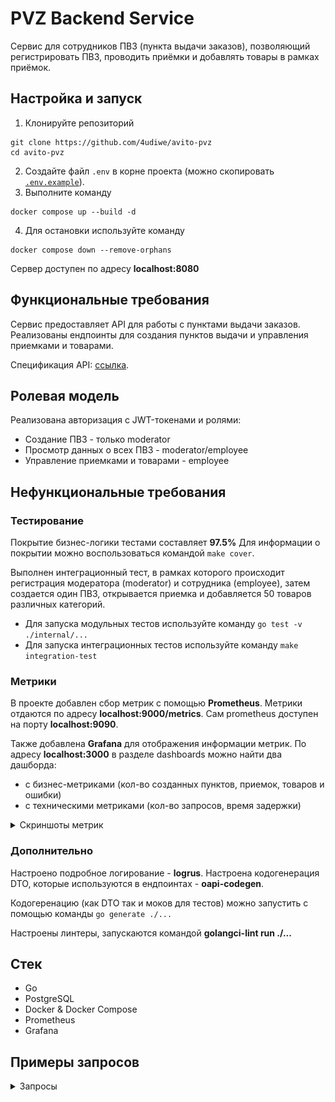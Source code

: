 # PVZ Backend Service
Сервис для сотрудников ПВЗ (пункта выдачи заказов), позволяющий регистрировать ПВЗ, проводить приёмки и добавлять товары в рамках приёмок.

## Настройка и запуск
1. Клонируйте репозиторий
```
git clone https://github.com/4udiwe/avito-pvz
cd avito-pvz
```
2. Создайте файл `.env` в корне проекта (можно скопировать [`.env.example`](.env.example)).
3. Выполните команду
```
docker compose up --build -d
```
4. Для остановки используйте команду
```
docker compose down --remove-orphans
```

Сервер доступен по адресу __localhost:8080__

## Функциональные требования
Сервис предоставляет API для работы с пунктами выдачи заказов.
Реализованы ендпоинты для создания пунктов выдачи и управления приемками и товарами.

Спецификация API: [ссылка](https://github.com/avito-tech/tech-internship/blob/main/Tech%20Internships/Backend/Backend-trainee-assignment-spring-2025/swagger.yaml).

## Ролевая модель
Реализована авторизация с JWT-токенами и ролями:
- Создание ПВЗ - только moderator
- Просмотр данных о всех ПВЗ - moderator/employee
- Управление приемками и товарами - employee

## Нефункциональные требования
### Тестирование
Покрытие бизнес-логики тестами составляет __97.5%__
Для информации о покрытии можно воспользоваться командой `make cover`.

Выполнен интеграционный тест, в рамках которого происходит регистрация модератора (moderator) и сотрудника (employee), затем создается один ПВЗ, открывается приемка и добавляется 50 товаров различных категорий.

* Для запуска модульных тестов используйте команду `go test -v ./internal/...`
* Для запуска интеграционных тестов используйте команду `make integration-test`

### Метрики
В проекте добавлен сбор метрик с помощью __Prometheus__. Метрики отдаются по адресу __localhost:9000/metrics__. Сам prometheus доступен на порту __localhost:9090__.

Также добавлена __Grafana__ для отображения информации метрик. По адресу __localhost:3000__ в разделе dashboards можно найти два дашборда:
- с бизнес-метриками (кол-во созданных пунктов, приемок, товаров и ошибки)
- с техническими метриками (кол-во запросов, время задержки)

<details>
  <summary>Скриншоты метрик</summary>

  ![tech_metrics](.github\pictures\tech-metrics.png)
  ![buisness_metrics](.github\pictures\tech-metrics.png)
</details>

### Дополнительно
Настроено подробное логирование - __logrus__.
Настроена кодогенерация DTO, которые используются в ендпоинтах - __oapi-codegen__.

Кодогеренацию (как DTO так и моков для тестов) можно запустить с помощью команды `go generate ./...`

Настроены линтеры, запускаются командой __golangci-lint run ./...__

## Стек
- Go
- PostgreSQL
- Docker & Docker Compose
- Prometheus
- Grafana

## Примеры запросов

<details>
  <summary>Запросы</summary>

  ![query1](.github\pictures\query1.png)
  ![query2](.github\pictures\query2.png)
  ![query3](.github\pictures\query3.png)
</details>